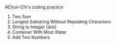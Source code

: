 #Chun-Chi's coding practice

1. Two Sum
2. Longest Substring Without Repeating Characters
3. String to Integer (atoi)
4. Container With Most Water
5. Add Two Numbers

